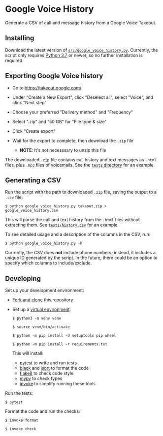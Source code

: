 # Google Voice History

Generate a CSV of call and message history from a Google Voice Takeout.

## Installing

Download the latest version of [`src/google_voice_history.py`](./src/google_voice_history.py). Currently, the script only requires [Python 3.7](https://www.python.org/downloads/) or newer, so no further installation is required.

## Exporting Google Voice history

- Go to <https://takeout.google.com/>

- Under "Create a New Export", click "Deselect all", select "Voice", and click "Next step"

- Choose your preferred "Delivery method" and "Frequency"

- Select ".zip" and "50 GB" for "File type & size"

- Click "Create export"

- Wait for the export to complete, then download the `.zip` file
    - **NOTE**: It's not necesssary to unzip this file

The downloaded `.zip` file contains call history and text messages as `.html` files, plus `.mp3` files of voicemails. See the [`tests` directory](./tests) for an example.

## Generating a CSV

Run the script with the path to downloaded `.zip` file, saving the output to a `.csv` file:

```
$ python google_voice_history.py takeout.zip > google_voice_history.csv
```

This will parse the call and text history from the `.html` files without extracting them. See [`tests/history.csv`](./tests/history.csv) for an example.

To see detailed usage and a description of the columns in the CSV, run:

```
$ python google_voice_history.py -h
```

Currently, the CSV does **not** include phone numbers; instead, it includes a unique ID generated by the script. In the future, there could be an option to specify which columns to include/exclude.

## Developing

Set up your development environment:

- [Fork and clone](https://help.github.com/en/articles/fork-a-repo) this repository

- Set up a [virtual environment](https://docs.python.org/3/tutorial/venv.html):

    ```
    $ python3 -m venv venv

    $ source venv/bin/activate

    $ python -m pip install -U setuptools pip wheel

    $ python -m pip install -r requirements.txt
    ```

    This will install:

    - [pytest](https://docs.pytest.org/en/latest/) to write and run tests
    - [black](https://black.readthedocs.io/en/stable/) and [isort](https://pycqa.github.io/isort/) to format the code
    - [flake8](http://flake8.pycqa.org/en/latest/) to check code style
    - [mypy](https://mypy.readthedocs.io/en/latest/) to check types
    - [invoke](https://www.pyinvoke.org/) to simplify running these tools

Run the tests:

```
$ pytest
```

Format the code and run the checks:

```
$ invoke format

$ invoke check
```
